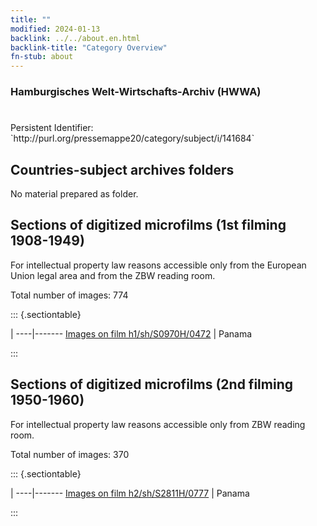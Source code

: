 ```yaml
---
title: ""
modified: 2024-01-13
backlink: ../../about.en.html
backlink-title: "Category Overview"
fn-stub: about
---
```


### Hamburgisches Welt-Wirtschafts-Archiv (HWWA)

# 

<div class="hint">Persistent Identifier: `http://purl.org/pressemappe20/category/subject/i/141684`</div>







## Countries-subject archives folders





No material prepared as folder.



<a id="filmsections" />

## Sections of digitized microfilms (1st filming 1908-1949)

<p>For intellectual property law reasons accessible only from the European Union legal area and from the ZBW reading room.</p>



<p>Total number of images: 774</p>




::: {.sectiontable}

 | 
----|-------
<a class="btn" href="https://pm20.zbw.eu/film/h1/sh/S0970H/0472" rel="nofollow">Images on film h1/sh/S0970H/0472</a> | Panama


:::




## Sections of digitized microfilms (2nd filming 1950-1960)

<p>For intellectual property law reasons accessible only from ZBW reading room.</p>



<p>Total number of images: 370</p>




::: {.sectiontable}

 | 
----|-------
<a class="btn" href="https://pm20.zbw.eu/film/h2/sh/S2811H/0777" rel="nofollow">Images on film h2/sh/S2811H/0777</a> | Panama


:::
















